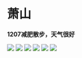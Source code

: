 # 萧山

**1207减肥散步，天气很好**

![](https://gitee.com/clinan/clinan.github.io/blob/master/photography/1207/1.jpg)
![](https://gitee.com/clinan/clinan.github.io/blob/master/photography/1207/2.jpg)
![](https://gitee.com/clinan/clinan.github.io/blob/master/photography/1207/3.jpg)
![](https://gitee.com/clinan/clinan.github.io/blob/master/photography/1207/4.jpg)
![](https://gitee.com/clinan/clinan.github.io/blob/master/photography/1207/5.jpg)
![](https://gitee.com/clinan/clinan.github.io/blob/master/photography/1207/6.jpg)